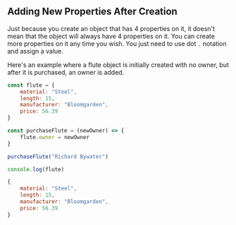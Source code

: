## Adding New Properties After Creation

Just because you create an object that has 4 properties on it, it doesn't mean that the object will always have 4 properties on it. You can create more properties on it any time you wish. You just need to use dot `.` notation and assign a value. 

Here's an example where a flute object is initially created with no owner, but after it is purchased, an owner is added.

```js
const flute = {
	material: "Steel",
	length: 15,
	manufacturer: "Bloomgarden",
	price: 56.39
}

const purchaseFlute = (newOwner) => {
	flute.owner = newOwner
}

purchaseFlute("Richard Bywater")

console.log(flute)

{
	material: "Steel",
	length: 15,
	manufacturer: "Bloomgarden",
	price: 56.39
}
```
<!--stackedit_data:
eyJoaXN0b3J5IjpbLTE4NzMwNjE0NjgsLTExMDcyNzkwNTUsOD
g4NjAzNzY1LDE5MDY1NTA0MjZdfQ==
-->
